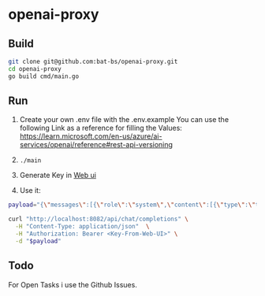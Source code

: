 # openai-proxy

## Build
```bash
git clone git@github.com:bat-bs/openai-proxy.git
cd openai-proxy
go build cmd/main.go 
```

## Run
1. Create your own .env file with the .env.example
You can use the following Link as a reference for filling the Values: https://learn.microsoft.com/en-us/azure/ai-services/openai/reference#rest-api-versioning

2. `./main`

3. Generate Key in [Web ui](http://localhost:8082)

4. Use it:
```bash
payload="{\"messages\":[{\"role\":\"system\",\"content\":[{\"type\":\"text\",\"text\":\"You are an AI assistant that helps people find information.\"}]}],\"temperature\":0.7,\"top_p\":0.95,\"max_tokens\":800,\"model\":\"gpt-4o\"}"

curl "http://localhost:8082/api/chat/completions" \
  -H "Content-Type: application/json"  \
  -H "Authorization: Bearer <Key-From-Web-UI>" \
  -d "$payload"
```





## Todo
For Open Tasks i use the Github Issues.